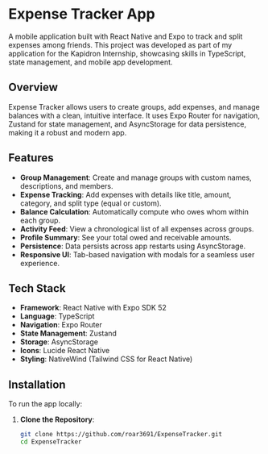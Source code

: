 # Expense Tracker App

A mobile application built with React Native and Expo to track and split expenses among friends. This project was developed as part of my application for the Kapidron Internship, showcasing skills in TypeScript, state management, and mobile app development.

## Overview

Expense Tracker allows users to create groups, add expenses, and manage balances with a clean, intuitive interface. It uses Expo Router for navigation, Zustand for state management, and AsyncStorage for data persistence, making it a robust and modern app.

## Features

- **Group Management**: Create and manage groups with custom names, descriptions, and members.
- **Expense Tracking**: Add expenses with details like title, amount, category, and split type (equal or custom).
- **Balance Calculation**: Automatically compute who owes whom within each group.
- **Activity Feed**: View a chronological list of all expenses across groups.
- **Profile Summary**: See your total owed and receivable amounts.
- **Persistence**: Data persists across app restarts using AsyncStorage.
- **Responsive UI**: Tab-based navigation with modals for a seamless user experience.

## Tech Stack

- **Framework**: React Native with Expo SDK 52
- **Language**: TypeScript
- **Navigation**: Expo Router
- **State Management**: Zustand
- **Storage**: AsyncStorage
- **Icons**: Lucide React Native
- **Styling**: NativeWind (Tailwind CSS for React Native)

## Installation

To run the app locally:

1. **Clone the Repository**:
   ```bash
   git clone https://github.com/roar3691/ExpenseTracker.git
   cd ExpenseTracker
